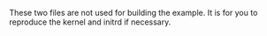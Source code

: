 These two files are not used for building the example. It is for you to reproduce the kernel and initrd if necessary.